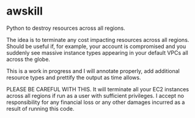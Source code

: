 # awskill
Python to destroy resources across all regions.

The idea is to terminate any cost impacting resources across all regions. Should be useful if, for example, your account is compromised and you suddenly see massive instance types appearing in your default VPCs all across the globe.

This is a work in progress and I will annotate properly, add additional resource types and prettify the output as time allows.

PLEASE BE CAREFUL WITH THIS. It will terminate all your EC2 instances across all regions if run as a user with sufficient privileges. I accept no responsibility for any financial loss or any other damages incurred as a result of running this code.

